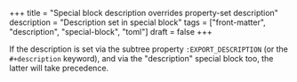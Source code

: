 +++
title = "Special block description overrides property-set description"
description = "Description set in special block"
tags = ["front-matter", "description", "special-block", "toml"]
draft = false
+++

If the description is set via the subtree property
`:EXPORT_DESCRIPTION` (or the `#+description` keyword), and via the
"description" special block too, the latter will take precedence.
